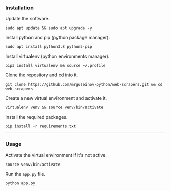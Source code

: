 ### Installation

Update the software.
```
sudo apt update && sudo apt upgrade -y
```

Install python and pip (python package manager).
```
sudo apt install python3.8 python3-pip
```

Install virtualenv (python environments manager).
```
pip3 install virtualenv && source ~/.profile
```

Clone the repository and cd into it.
```
git clone https://github.com/mrguseinov-python/web-scrapers.git && cd web-scrapers
```

Create a new virtual environment and activate it.
```
virtualenv venv && source venv/bin/activate
```

Install the required packages.
```
pip install -r requirements.txt
```

---

### Usage

Activate the virtual environment if it's not active.
```
source venv/bin/activate
```

Run the `app.py` file.
```
python app.py
```
